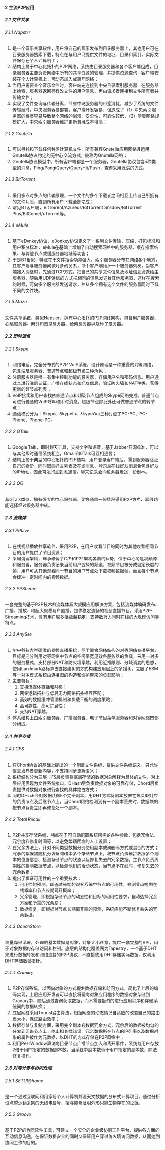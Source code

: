 #### 2 主流P2P应用
##### 2.1 文件共享
###### 2.1.1 Napster
1. 是一个音乐共享软件，用户将自己的音乐发布到目录服务器上，其他用户可在目录服务器搜索下载，特点在与用户只提供文件的地址、目录和索引，实际文件保存在个人计算机上；
2. 结构上属于中心化拓扑的P2P网络，系统由目录服务器和各个客户端组成，目录服务器主要负责网络中所有的共享资源的管理，并提供资源查询，客户端安装在个人计算机上，可动态加入或离开网络；
3. 当用户需要某个音乐文件时，客户端先连接到中央目录索引服务器，在服务器上检索，服务器返回存有改文件的用户信息，再由请求者连接到文件所有者并传输文件；
4. 实现了文件查询与传输分离，节省中央服务器的带宽消耗，减少了系统的文件传输延时，中央服务器易部署，客户端开发容易，但造成了（1）中央索引服务器的瘫痪容易导致整个网络的崩溃，安全性、可靠性较低，（2）随着网络规模扩大，中央索引服务器维护更新费用成本增高；

###### 2.1.2 Gnutella
1. 可以寻找和下载任何种类计算机文件，所有兼容Gnutella应用网络且运用Gnutella协议约定的无中心交流方式，被称为Gnutella网络；
2. Gnutella协议模型中，所有客户端都是一个服务器，Gnutella协议包含5种类型的消息，Ping/Pong/Query/QueryHit/Push，查询采用泛洪的方式。

###### 2.1.3 BitTorrent
1. 采用多点对多点的传输原理，一个文件的多个下载者之间相互上传自己所拥有的文件片段，直到所有用户下载全部完成；
2. 常见BT客户端，BitTorrent/Azureus/BitTorrent Shadow/BitTorrent Plus/BitComet/uTorrent等。

###### 2.1.4 eMule
1. 基于eDonkey协议，eDonkey协议定义了一系列文件传输、压缩、打包标准和用户积分标准，eMule在基础上增加了自动搜索网络中的服务器、缓存搜索结果、与其他节点减缓服务器地址等功能；
2. 于是BT相似，特点在于文件搜索功能强大。索引服务器分布在网络各个地方，且客户端与服务器间多对多的关系，每个客户端维护一个服务器列表，当客户端接入网络时，先通过TCP方式，把自己的共享文件信息及地址信息发送给主服务器，随后用UDP通信的方式把相同的信息发送给其他服务器，这样在搜索的时候，可向多个服务器发送请求，并从多个拥有这个文件的服务器同时下载不同的文件块。

###### 2.1.5 Maze
文件共享系统，类似Napster，拥有中心拓扑的P2P网络架构，包含用户服务器、心跳服务器、索引和目录服务器、检索服务器以及种子服务器。

##### 2.2 即时通信
###### 2.2.1 Skype
1. 网络电话，完全分布式的P2P VoIP系统，设计原理是一种重叠的对等网络，包含注册服务器、普通节点和超级节点三种角色；
2. 注册服务器是唯一有集中控制功能的服务器，存储用户名和密码信息。用户通过其进行注册认证、广播在线状态和好友信息，验证防火墙和NAT种类，获得更新的超节点列表；
3. VoIP接续和用户查找由普通节点和超级节点组成的Skype网络完成。普通节点可进行普通的VoIP呼叫和即时消息，超级节点除此外还可做普通节点的转节点；
4. 通信模式分为：Skype、SkypeIn、SkypeOut三种对应了PC-PC、PC-Phone、Phone-PC。

###### 2.2.2 GTalk
1. Google Talk，即时聊天工具，支持文字和语音，基于Jabber开源标准，可以与其他即时通信系统相连，Gmail和GTalk可互相通信；
2. 结构上属于典型的中心拓扑的P2P结构，用户登录客户端后，需到服务器验证自己的身份，同时取回好友列表及在线消息，登录后在线好友消息会包含好友的IP地址，因此可进行点到点通信。聊天记录会向服务器发送一份副本。

###### 2.2.3 QQ
与GTalk类似，拥有强大的中心服务器，双方通信一般情况采用P2P方式，离线功能选择经过服务器中转。

##### 2.3 流媒体
###### 2.3.1 PPLive
1. 在线视频播放共享软件，采用P2P，在用户收看节目的同时为其他收看相同节目的用户提供了节目资源；
2. 采用混合架构，继承结合了C/S和P2P架构各自的优势，位于中心的是视频源和服务器，服务器负责记录当前用户选择的频道，视频节目被分成固定长度的帧，用户可从其他观看同一节目的用户节点处下载视频数据帧，而且每个节点会缓冲一定时间内的视频数据。

###### 2.3.2 PPStream
一套完整的基于P2P技术的流媒体超大规模应用解决方案，包括流媒体编码发布、广播、播放、和超大规模用户直播，提供稳定流畅的视频直播节目。采用P2P-Streaming技术，具有用户越多播放越稳定、支持数万人同时在线的大规模访问等特点。

###### 2.3.3 AnySee
1. 华中科技大学研发的视频直播系统，基于混合网络结构的对等网络直播平台，目标是充分利用对等网络中节点的空闲带宽见效各服务器的负载，采用一对多的服务模式，支持部分NAT和防火墙穿越，利用近播原则、分域调度的思想，使用Landmark路标算法直接建树的方式构建应用层上的多播树，克服了ESM等一对多模式系统由连接图的构造和维护带来的负载影响；
2. 主要特色：
    1. 支持流媒体直播和时移；
    2. 网络逻辑拓扑与低层无力网络拓扑相互匹配；
    3. 高效的数据缓冲管理机制和负载平衡的调度策略；
    4. 高可靠性，高可扩展性；
    5. 支持NAT穿越。
3. 体系结构上由索引服务器、广播服务器、电子节目菜单服务器和对等网络四部分组成。

##### 2.4 共享存储
###### 2.4.1 CFS
1. 在Chord协议的基础上提出的一个制度文件系统，提供文件系统语义，只允许信息发布者更新内容，不支持同步更新语义；
2. 系统结构分为三层：FS层负责将底层存储的数据对象解释为具体的文件，对上层应用表现为文件系统接口，DHash层负责数据对象的可靠存储，Chord层负责提供对数据对象进行查找的具体路由方式；
3. 同时DHash会对数据块做k个完全副本，用DHT方式将副本放置在数块ID对应的负责节点及后继节点上，当Chord网络检测到有一个副本丢失时，数据块的祝节点负责立即再修复处一个副本。

###### 2.4.2 Total Recall
1. P2P共享存储系统，特点在于可自动配置系统所需的各种参数，包括冗余法、冗余度和修复时间等，以避免繁琐困难的人工设置；
2. 在冗余方法上，针对不同类型数据分别使用副本或纠删码方式或混合的方式；冗余的数据被随机分发至网络中多个存储节点上。祝节点负责维护数据多个副本的位置信息、检测存储节点的状态以及修复失去的冗余数据。主节点负责周期性的探测数据节点，以检测他们的活动状态，当节点不在线时，修复失去的冗余数据；
3. 提出了保证可用性的三个重要技术：
    1. 可用性的预测，即通过长期的观察系统中节点的可用性，预测节点短期在线概率和节点长期离开概率；
    2. 冗余管理，即根据存储节点的动态性和目标的可用性要求，自动选择冗余方案和所需的冗余度；
    3. 数据修复，即根据对节点长期离开率的预测，系统应能不断修复丢失的冗余数据。

###### 2.4.3 OceanStore
海量存储系统，处理的基本数据是对象，对象大小任意，提供一套完整的API，用于对象数据的存储访问和控制。底层的结构化覆盖网为Tapestry，一个基于DHT来进行数据转发和网络连接的P2P协议，不直接使用DHT存储实际数据，仅利用DHT存储数据指针。

###### 2.4.4 Granary
1. P2P存储系统，以面向对象的方式提供数据存储和访问方式。简化了上层的编码实现，上层应用开发者可以直接将面向对象应用程序的数据对象存储到Granary中，随后通过查询获取数据，而不需要额外的进行应用程序和存储系统间的数据转换；
2. 底层网络采用Tourist路由算法，根据网络的动态情况自适应的改变自己的路由表大小，保证路由效率；
3. 数据存储与复制方面，采用完全副本的数据冗余方式，冗余后的数据被均匀的分发到网络节点上，防止相关性错误，冗余数据所在节点的IP列表以及数据对象的属性被作为元数据，以DHT的方式存储在P2P网络中；
4. 利用PeerWindow算法向目录节点广播节点加入和离开事件，系统为用户存放2倍于用户指定的数据副本数，当系统中副本数低于用户指定的副本数，除法修复操作。

##### 2.5 对等计算与协同处理
###### 2.5.1 SETUI@home
是一个通过互联网利用家用个人计算机处理天文数据的分布式计算项目，通过分析设点望远镜采集的无线电信号，搜寻能够证明外形只能生物存在的证据。

###### 2.5.2 Groove
基于P2P的协同软件工具，可建立一个安全的企业级协同工作平台，提供各方面的互动信息沟通，在保证数据安全的同时又保证用户穿过防火墙访问数据，从而达到协同工作的目的。